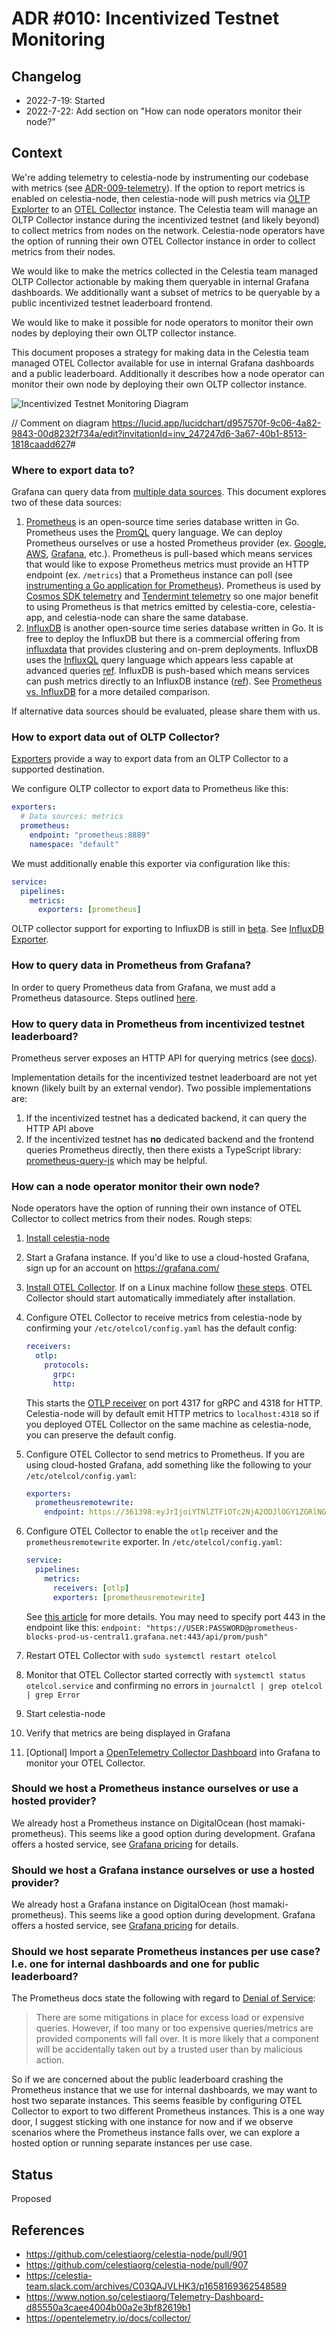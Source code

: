 # ADR #010: Incentivized Testnet Monitoring

## Changelog

- 2022-7-19: Started
- 2022-7-22: Add section on "How can node operators monitor their node?"

## Context

We're adding telemetry to celestia-node by instrumenting our codebase with metrics (see [ADR-009-telemetry](./adr-009-telemetry.md)). If the option to report metrics is enabled on celestia-node, then celestia-node will push metrics via [OLTP Explorter](https://opentelemetry.io/docs/reference/specification/protocol/exporter/) to an [OTEL Collector](https://opentelemetry.io/docs/collector/) instance. The Celestia team will manage an OLTP Collector instance during the incentivized testnet (and likely beyond) to collect metrics from nodes on the network. Celestia-node operators have the option of running their own OTEL Collector instance in order to collect metrics from their nodes.

We would like to make the metrics collected in the Celestia team managed OLTP Collector actionable by making them queryable in internal Grafana dashboards. We additionally want a subset of metrics to be queryable by a public incentivized testnet leaderboard frontend.

We would like to make it possible for node operators to monitor their own nodes by deploying their own OLTP collector instance.

This document proposes a strategy for making data in the Celestia team managed OTEL Collector available for use in internal Grafana dashboards and a public leaderboard. Additionally it describes how a node operator can monitor their own node by deploying their own OLTP collector instance.

![Incentivized Testnet Monitoring Diagram](./img/incentivized-testnet-monitoring-diagram.svg)

// Comment on diagram <https://lucid.app/lucidchart/d957570f-9c06-4a82-9843-00d8232f734a/edit?invitationId=inv_247247d6-3a67-40b1-8513-1818caadd627>#

### Where to export data to?

Grafana can query data from [multiple data sources](https://grafana.com/docs/grafana/latest/datasources/#supported-data-sources). This document explores two of these data sources:

1. [Prometheus](https://github.com/prometheus/prometheus) is an open-source time series database written in Go. Prometheus uses the [PromQL](https://prometheus.io/docs/prometheus/latest/querying/basics/) query language. We can deploy Prometheus ourselves or use a hosted Prometheus provider (ex. [Google](https://cloud.google.com/stackdriver/docs/managed-prometheus), [AWS](https://aws.amazon.com/prometheus/), [Grafana](https://grafana.com/go/hosted-prometheus-monitoring/), etc.). Prometheus is pull-based which means services that would like to expose Prometheus metrics must provide an HTTP endpoint (ex. `/metrics`) that a Prometheus instance can poll (see [instrumenting a Go application for Prometheus](https://prometheus.io/docs/guides/go-application/)). Prometheus is used by [Cosmos SDK telemetry](https://docs.cosmos.network/main/core/telemetry.html) and [Tendermint telemetry](https://docs.tendermint.com/v0.35/nodes/metrics.html) so one major benefit to using Prometheus is that metrics emitted by celestia-core, celestia-app, and celestia-node can share the same database.
1. [InfluxDB](https://github.com/influxdata/influxdb) is another open-source time series database written in Go. It is free to deploy the InfluxDB but there is a commercial offering from [influxdata](https://www.influxdata.com/get-influxdb/) that provides clustering and on-prem deployments. InfluxDB uses the [InfluxQL](https://docs.influxdata.com/influxdb/v1.8/query_language/) query language which appears less capable at advanced queries [ref](https://www.robustperception.io/translating-between-monitoring-languages/). InfluxDB is push-based which means services can push metrics directly to an InfluxDB instance ([ref](https://logz.io/blog/prometheus-influxdb/#:~:text=InfluxDB%20is%20a%20push%2Dbased,and%20Prometheus%20fetches%20them%20periodically.)). See [Prometheus vs. InfluxDB](https://prometheus.io/docs/introduction/comparison/#prometheus-vs-influxdb) for a more detailed comparison.

If alternative data sources should be evaluated, please share them with us.

### How to export data out of OLTP Collector?

[Exporters](https://opentelemetry.io/docs/collector/configuration/#exporters) provide a way to export data from an OLTP Collector to a supported destination.

We configure OLTP collector to export data to Prometheus like this:

```yaml
exporters:
  # Data sources: metrics
  prometheus:
    endpoint: "prometheus:8889"
    namespace: "default"
```

We must additionally enable this exporter via configuration like this:

```yaml
service:
  pipelines:
    metrics:
      exporters: [prometheus]
```

OLTP collector support for exporting to InfluxDB is still in [beta](https://github.com/open-telemetry/opentelemetry-collector#beta=). See [InfluxDB Exporter](https://pkg.go.dev/github.com/open-telemetry/opentelemetry-collector-contrib/exporter/influxdbexporter#section-readme).

### How to query data in Prometheus from Grafana?

In order to query Prometheus data from Grafana, we must add a Prometheus datasource. Steps outlined [here](https://prometheus.io/docs/visualization/grafana/#creating-a-prometheus-data-source).

### How to query data in Prometheus from incentivized testnet leaderboard?

Prometheus server exposes an HTTP API for querying metrics (see [docs](https://prometheus.io/docs/prometheus/latest/querying/api/#querying-exemplars)).

Implementation details for the incentivized testnet leaderboard are not yet known (likely built by an external vendor). Two possible implementations are:

1. If the incentivized testnet has a dedicated backend, it can query the HTTP API above
1. If the incentivized testnet has **no** dedicated backend and the frontend queries Prometheus directly, then there exists a TypeScript library: [prometheus-query-js](https://github.com/samber/prometheus-query-js) which may be helpful.

### How can a node operator monitor their own node?

Node operators have the option of running their own instance of OTEL Collector to collect metrics from their nodes. Rough steps:

1. [Install celestia-node](https://docs.celestia.org/developers/celestia-node)
1. Start a Grafana instance. If you'd like to use a cloud-hosted Grafana, sign up for an account on <https://grafana.com/>
1. [Install OTEL Collector](https://opentelemetry.io/docs/collector/getting-started/). If on a Linux machine follow [these steps](https://opentelemetry.io/docs/collector/getting-started/#linux-packaging=). OTEL Collector should start automatically immediately after installation.
1. Configure OTEL Collector to receive metrics from celestia-node by confirming your `/etc/otelcol/config.yaml` has the default config:

    ```yaml
    receivers:
      otlp:
        protocols:
          grpc:
          http:
    ```

    This starts the [OTLP receiver](https://github.com/open-telemetry/opentelemetry-collector/blob/main/receiver/otlpreceiver/README.md) on port 4317 for gRPC and 4318 for HTTP. Celestia-node will by default emit HTTP metrics to `localhost:4318` so if you deployed OTEL Collector on the same machine as celestia-node, you can preserve the default config.
1. Configure OTEL Collector to send metrics to Prometheus. If you are using cloud-hosted Grafana, add something like the following to your `/etc/otelcol/config.yaml`:

    ```yaml
    exporters:
      prometheusremotewrite:
        endpoint: https://361398:eyJrIjoiYTNlZTFiOTc2NjA2ODJlOGY1ZGRlNGJkNWMwODRkMDY2M2U2MTE3NiIsIm4iOiJtZXRyaWNzLWtleSIsImlkIjo2MTU4ODJ9@prometheus-prod-01-eu-west-0.grafana.net/api/prom/push
    ```

1. Configure OTEL Collector to enable the `otlp` receiver and the `prometheusremotewrite` exporter. In `/etc/otelcol/config.yaml`:

    ```yaml
    service:
      pipelines:
        metrics:
          receivers: [otlp]
          exporters: [prometheusremotewrite]
    ```

    See [this article](https://grafana.com/blog/2022/05/10/how-to-collect-prometheus-metrics-with-the-opentelemetry-collector-and-grafana/) for more details. You may need to specify port 443 in the endpoint like this: `endpoint: "https://USER:PASSWORD@prometheus-blocks-prod-us-central1.grafana.net:443/api/prom/push"`

1. Restart OTEL Collector with `sudo systemctl restart otelcol`
1. Monitor that OTEL Collector started correctly with `systemctl status otelcol.service` and confirming no errors in `journalctl | grep otelcol | grep Error`
1. Start celestia-node
1. Verify that metrics are being displayed in Grafana
1. [Optional] Import a [OpenTelemetry Collector Dashboard](https://grafana.com/grafana/dashboards/12553-opentelemetry-collector/) into Grafana to monitor your OTEL Collector.

### Should we host a Prometheus instance ourselves or use a hosted provider?

We already host a Prometheus instance on DigitalOcean (host mamaki-prometheus). This seems like a good option during development. Grafana offers a hosted service, see [Grafana pricing](https://grafana.com/pricing/) for details.

### Should we host a Grafana instance ourselves or use a hosted provider?

We already host a Grafana instance on DigitalOcean (host mamaki-prometheus). This seems like a good option during development. Grafana offers a hosted service, see [Grafana pricing](https://grafana.com/pricing/) for details.

### Should we host separate Prometheus instances per use case? I.e. one for internal dashboards and one for public leaderboard?

The Prometheus docs state the following with regard to [Denial of Service](https://prometheus.io/docs/operating/security/#denial-of-service):

> There are some mitigations in place for excess load or expensive queries. However, if too many or too expensive queries/metrics are provided components will fall over. It is more likely that a component will be accidentally taken out by a trusted user than by malicious action.

So if we are concerned about the public leaderboard crashing the Prometheus instance that we use for internal dashboards, we may want to host two separate instances. This seems feasible by configuring OTEL Collector to export to two different Prometheus instances. This is a one way door, I suggest sticking with one instance for now and if we observe scenarios where the Prometheus instance falls over, we can explore a hosted option or running separate instances per use case.

## Status

Proposed

## References

- <https://github.com/celestiaorg/celestia-node/pull/901>
- <https://github.com/celestiaorg/celestia-node/pull/907>
- <https://celestia-team.slack.com/archives/C03QAJVLHK3/p1658169362548589>
- <https://www.notion.so/celestiaorg/Telemetry-Dashboard-d85550a3caee4004b00a2e3bf82619b1>
- <https://opentelemetry.io/docs/collector/>
